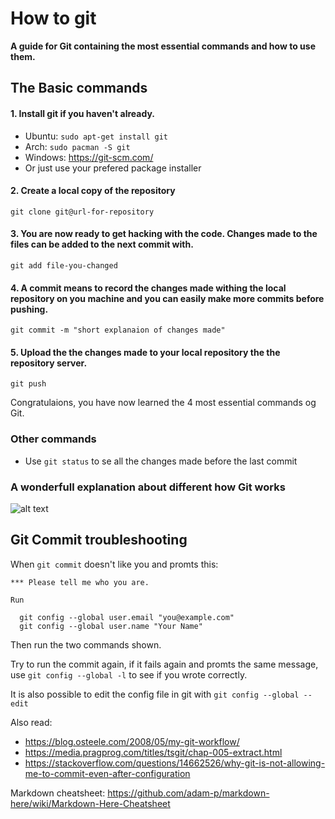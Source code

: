 # How to git

**A guide for Git containing the most essential commands and how to use them.**

## The Basic commands

#### 1. Install git if you haven't already.
  * Ubuntu: `sudo apt-get install git`
  * Arch: `sudo pacman -S git`
  * Windows: https://git-scm.com/
  * Or just use your prefered package installer

#### 2. Create a local copy of the repository

`git clone git@url-for-repository`

#### 3. You are now ready to get hacking with the code. Changes made to the files can be added to the next commit with.

`git add file-you-changed`

#### 4. A **commit** means to record the changes made withing the local repository on you machine and you can easily make more commits before pushing.

`git commit -m "short explanaion of changes made"`

#### 5. Upload the the changes made to your local repository the the repository server.

`git push`

Congratulaions, you have now learned the 4 most essential commands og Git.

### Other commands

* Use `git status` to se all the changes made before the last commit

### A wonderfull explanation about different how Git works
![alt text](https://i.imgur.com/Aofvzhw.png "Git transport")



## Git Commit troubleshooting

When `git commit` doesn't like you and promts this:

```
*** Please tell me who you are.

Run

  git config --global user.email "you@example.com"
  git config --global user.name "Your Name"
```
Then run the two commands shown.

Try to run the commit again, if it fails again and promts the same message, use `git config --global -l` to see if you wrote correctly.


It is also possible to edit the config file in git with `git config --global --edit`


Also read: 
* https://blog.osteele.com/2008/05/my-git-workflow/
* https://media.pragprog.com/titles/tsgit/chap-005-extract.html
* https://stackoverflow.com/questions/14662526/why-git-is-not-allowing-me-to-commit-even-after-configuration

Markdown cheatsheet: https://github.com/adam-p/markdown-here/wiki/Markdown-Here-Cheatsheet
